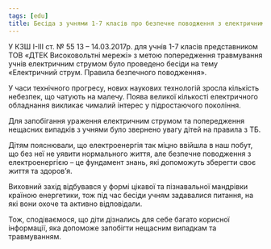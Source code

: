 ```yaml
---
tags: [edu]
title: Бесіда з учнями 1-7 класів про безпечне поводження з електричним струмом
---
```


У КЗШ І-ІІІ ст. № 55 13 – 14.03.2017р. для учнів 1-7 класів представником ТОВ «ДТЕК Високовольтні мережі» з метою попередження травмування учнів електричним струмом було проведено бесіди на тему «Електричний струм. Правила безпечного поводження».

У часи технічного прогресу, нових наукових технологій зросла кількість небезпек, що чатують на малечу. Поява великої кількості електричного обладнання викликає чималий інтерес у підростаючого покоління.

Для запобігання ураження електричним струмом та попередження нещасних випадків з учнями було звернено увагу дітей на правила з ТБ.

Дітям пояснювали, що електроенергія так міцно ввійшла в наш побут, що без неї не уявити нормального життя, але безпечне поводження з електроенергією – це фундамент знань, які допоможуть зберегти своє життя та здоров’я.

Виховний захід відбувався у формі цікавої та пізнавальної мандрівки країною енергетики, тож під час бесіди учням задавалися питання, на які вони охоче та активно відповідали.

Тож, сподіваємося, що діти дізнались для себе багато корисної інформації, яка допоможе запобігти нещасним випадкам та травмуванням.

<slideshow id="72157678150114463"></slideshow>
